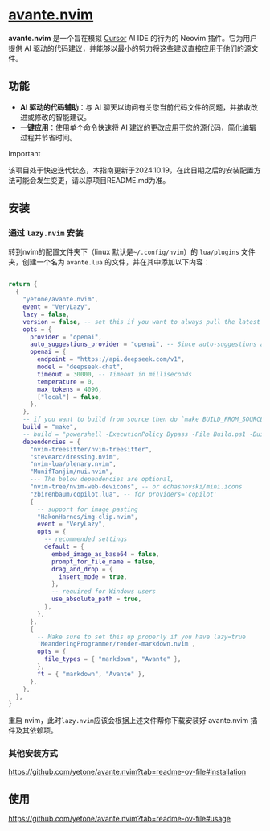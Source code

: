 # [avante.nvim](https://github.com/yetone/avante.nvim)

**avante.nvim** 是一个旨在模拟 [Cursor](https://www.cursor.com) AI IDE 的行为的 Neovim 插件。它为用户提供 AI 驱动的代码建议，并能够以最小的努力将这些建议直接应用于他们的源文件。

## 功能

 - **AI 驱动的代码辅助**：与 AI 聊天以询问有关您当前代码文件的问题，并接收改进或修改的智能建议。
 - **一键应用**：使用单个命令快速将 AI 建议的更改应用于您的源代码，简化编辑过程并节省时间。

> [!IMPORTANT]
>
> 该项目处于快速迭代状态，本指南更新于2024.10.19，在此日期之后的安装配置方法可能会发生变更，请以原项目README.md为准。


## 安装

### 通过 `lazy.nvim` 安装

转到nvim的配置文件夹下（linux 默认是`~/.config/nvim`）的 `lua/plugins` 文件夹，创建一个名为 `avante.lua` 的文件，并在其中添加以下内容：   
```lua

return {
  {
    "yetone/avante.nvim",
    event = "VeryLazy",
    lazy = false,
    version = false, -- set this if you want to always pull the latest change
    opts = {
      provider = "openai",
      auto_suggestions_provider = "openai", -- Since auto-suggestions are a high-frequency operation and therefore expensive, it is recommended to specify an inexpensive provider or even a free provider: copilot
      openai = {
        endpoint = "https://api.deepseek.com/v1",
        model = "deepseek-chat",
        timeout = 30000, -- Timeout in milliseconds
        temperature = 0,
        max_tokens = 4096,
        ["local"] = false,
      },
    },
    -- if you want to build from source then do `make BUILD_FROM_SOURCE=true`
    build = "make",
    -- build = "powershell -ExecutionPolicy Bypass -File Build.ps1 -BuildFromSource false" -- for windows
    dependencies = {
      "nvim-treesitter/nvim-treesitter",
      "stevearc/dressing.nvim",
      "nvim-lua/plenary.nvim",
      "MunifTanjim/nui.nvim",
      --- The below dependencies are optional,
      "nvim-tree/nvim-web-devicons", -- or echasnovski/mini.icons
      "zbirenbaum/copilot.lua", -- for providers='copilot'
      {
        -- support for image pasting
        "HakonHarnes/img-clip.nvim",
        event = "VeryLazy",
        opts = {
          -- recommended settings
          default = {
            embed_image_as_base64 = false,
            prompt_for_file_name = false,
            drag_and_drop = {
              insert_mode = true,
            },
            -- required for Windows users
            use_absolute_path = true,
          },
        },
      },
      {
        -- Make sure to set this up properly if you have lazy=true
        'MeanderingProgrammer/render-markdown.nvim',
        opts = {
          file_types = { "markdown", "Avante" },
        },
        ft = { "markdown", "Avante" },
      },
    },
  },
}
```

重启 nvim，此时`lazy.nvim`应该会根据上述文件帮你下载安装好 avante.nvim 插件及其依赖项。

### 其他安装方式

https://github.com/yetone/avante.nvim?tab=readme-ov-file#installation

## 使用

https://github.com/yetone/avante.nvim?tab=readme-ov-file#usage
